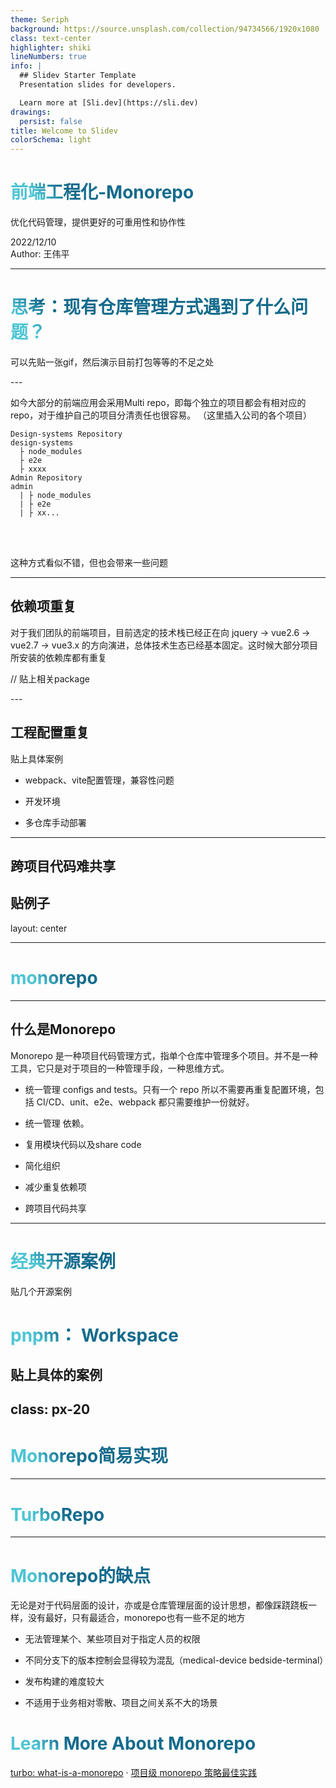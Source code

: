 ```yaml
---
theme: Seriph
background: https://source.unsplash.com/collection/94734566/1920x1080
class: text-center
highlighter: shiki
lineNumbers: true
info: |
  ## Slidev Starter Template
  Presentation slides for developers.

  Learn more at [Sli.dev](https://sli.dev)
drawings:
  persist: false
title: Welcome to Slidev
colorSchema: light
---
```


# 前端工程化-Monorepo

<p text-xl>
优化代码管理，提供更好的可重用性和协作性
</p>

<div abs-bl mx-14 my-12 flex flex-col>
  <div text-sm opacity-50>2022/12/10</div>
  <div text-sm opacity-50>Author: 王伟平</div>
</div>

---

# 思考：现有仓库管理方式遇到了什么问题？

<v-clicks>

可以先贴一张gif，然后演示目前打包等等的不足之处

</v-clicks>
---

如今大部分的前端应用会采用Multi repo，即每个独立的项目都会有相对应的repo，对于维护自己的项目分清责任也很容易。
（这里插入公司的各个项目）

```
Design-systems Repository
design-systems
  ├ node_modules
  ├ e2e
  ├ xxxx
Admin Repository
admin
  | ├ node_modules
  | ├ e2e
  | ├ xx...
```

<br>
<br>
<v-clicks>

这种方式看似不错，但也会带来一些问题

</v-clicks>

<style>
h1 {
  background-color: #2B90B6;
  background-image: linear-gradient(45deg, #4EC5D4 10%, #146b8c 20%);
  background-size: 100%;
  -webkit-background-clip: text;
  -moz-background-clip: text;
  -webkit-text-fill-color: transparent;
  -moz-text-fill-color: transparent;
}
</style>
---

## 依赖项重复

对于我们团队的前端项目，目前选定的技术栈已经正在向 jquery -> vue2.6 -> vue2.7 -> vue3.x 的方向演进，总体技术生态已经基本固定。这时候大部分项目所安装的依赖库都有重复
<v-clicks>

// 贴上相关package

</v-clicks>
---

## 工程配置重复

<div mt-4/>

<v-clicks>

贴上具体案例

</v-clicks>
<v-clicks>

- webpack、vite配置管理，兼容性问题

- 开发环境

- 多仓库手动部署

</v-clicks>

---

## 跨项目代码难共享

贴例子
---

layout: center

---

# monorepo

---

## 什么是Monorepo

Monorepo 是一种项目代码管理方式，指单个仓库中管理多个项目。并不是一种工具，它只是对于项目的一种管理手段，一种思维方式。

<v-clicks>

- 统一管理 configs and tests。只有一个 repo 所以不需要再重复配置环境，包括 CI/CD、unit、e2e、webpack 都只需要维护一份就好。

- 统一管理 依赖。

- 复用模块代码以及share code

- 简化组织

- 减少重复依赖项

- 跨项目代码共享

</v-clicks>

---

# 经典开源案例

贴几个开源案例

# pnpm： Workspace

贴上具体的案例
---

class: px-20
---

# Monorepo简易实现

---

# TurboRepo

---

# Monorepo的缺点

无论是对于代码层面的设计，亦或是仓库管理层面的设计思想，都像踩跷跷板一样，没有最好，只有最适合，monorepo也有一些不足的地方

- 无法管理某个、某些项目对于指定人员的权限

- 不同分支下的版本控制会显得较为混乱（medical-device bedside-terminal）

- 发布构建的难度较大

- 不适用于业务相对零散、项目之间关系不大的场景

# Learn More About Monorepo

[turbo: what-is-a-monorepo](https://turbo.build/repo/docs/handbook/what-is-a-monorepo) · [项目级 monorepo 策略最佳实践](https://zhuanlan.zhihu.com/p/348898271)
